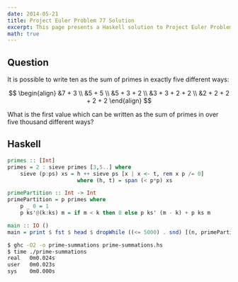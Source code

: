 ```yaml
---
date: 2014-05-21
title: Project Euler Problem 77 Solution
excerpt: This page presents a Haskell solution to Project Euler Problem 77.
math: true
---
```



## Question

It is possible to write ten as the sum of primes in exactly five
different ways:

$$
\begin{align}
&7 + 3 \\
&5 + 5 \\
&5 + 3 + 2 \\
&3 + 3 + 2 + 2 \\
&2 + 2 + 2 + 2 + 2
\end{align}
$$

What is the first value which can be written as the sum of primes in
over five thousand different ways?







## Haskell

```haskell
primes :: [Int]
primes = 2 : sieve primes [3,5..] where
    sieve (p:ps) xs = h ++ sieve ps [x | x <- t, rem x p /= 0]
                      where (h, t) = span (< p*p) xs

primePartition :: Int -> Int
primePartition = p primes where
    p _ 0 = 1
    p ks'@(k:ks) m = if m < k then 0 else p ks' (m - k) + p ks m

main :: IO ()
main = print $ fst $ head $ dropWhile ((<= 5000) . snd) [(n, primePartition n) | n <- [1..]]
```


```bash
$ ghc -O2 -o prime-summations prime-summations.hs
$ time ./prime-summations
real   0m0.024s
user   0m0.023s
sys    0m0.000s
```


